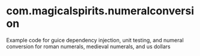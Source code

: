 com.magicalspirits.numeralconversion
====================================

Example code for guice dependency injection, unit testing, and numeral conversion for roman numerals, medieval numerals, and us dollars
